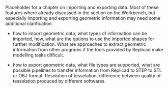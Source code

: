 Placeholder for a chapter on importing and exporting data. Most of these features where already discussed in the section on the Workbench, but especially importing and exporting geometric information may need some additional clarification. 

* how to import geometric data, what types of information can be imported, how, what are the options to use the imported shapes for further modification. What are approaches to extract geometric information from other programs if the tools provided by Replicad make modelling tasks difficult. 

* how to export geometric data, what file types are supported, what are possible pipelines to transfer information from Replicad to STEP to STL or OBJ format. Resolution of tesselation, difference between quality of tesselation produced by different softwares.  
